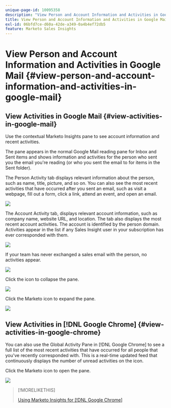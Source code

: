 ```yaml
---
unique-page-id: 10095358
description: "View Person and Account Information and Activities in Google Mail - Marketo Docs - Product Documentation"
title: View Person and Account Information and Activities in Google Mail
exl-id: 06bfd7ce-d60a-42de-a349-0a4b4ef72db5
feature: Marketo Sales Insights
---
```

# View Person and Account Information and Activities in Google Mail {#view-person-and-account-information-and-activities-in-google-mail}

## View Activities in Google Mail {#view-activities-in-google-mail}

Use the contextual Marketo Insights pane to see account information and recent activities.

The pane appears in the normal Google Mail reading pane for Inbox and Sent items and shows information and activities for the person who sent you the email you're reading (or who you sent the email to for items in the Sent folder).

The Person Activity tab displays relevant information about the person, such as name, title, picture, and so on. You can also see the most recent activities that have occurred after you sent an email, such as visit a webpage, fill out a form, click a link, attend an event, and open an email.

![](assets/1.png)

The Account Activity tab, displays relevant account information, such as company name, website URL, and location. The tab also displays the most recent account activities. The account is identified by the person domain. Activities appear in the list if any Sales Insight user in your subscription has ever corresponded with them.

![](assets/2.png)

If your team has never exchanged a sales email with the person, no activities appear.

![](assets/3.png)

Click the icon to collapse the pane.

![](assets/4.png)

Click the Marketo icon to expand the pane.

![](assets/image2015-10-6-15-3a43-3a22.png)

## View Activities in [!DNL Google Chrome] {#view-activities-in-google-chrome}

You can also use the Global Activity Pane in [!DNL Google Chrome] to see a full list of the most recent activities that have occurred for all people that you've recently corresponded with. This is a real-time updated feed that continuously displays the number of unread activities on the icon.

Click the Marketo icon to open the pane.

![](assets/image2015-10-6-15-3a32-3a52.png)

>[!MORELIKETHIS]
>
>[Using Marketo Insights for [!DNL Google Chrome]](/help/marketo/product-docs/marketo-sales-insight/msi-chrome-plugin/using-marketo-insights-for-google-chrome.md)
